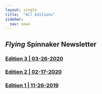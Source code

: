 ```yaml
---
layout: single
title:  "All Editions"
sidebar:
  nav: news
---
```

## *Flying* Spinnaker Newsletter

### [Edition 3 \| 03-26-2020](/editions/edition3.md/)

### [Edition 2 \| 02-17-2020](/editions/edition2.md/)

### [Edition 1 \| 11-26-2019](/editions/edition1.md/)
